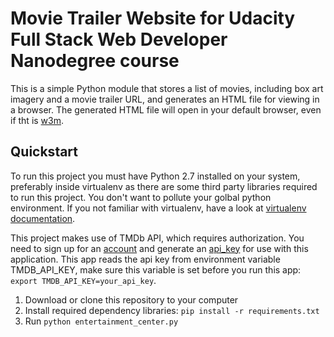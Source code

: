 # Movie Trailer Website for Udacity Full Stack Web Developer Nanodegree course

This is a simple Python module that stores a list of movies, including box art imagery and a movie trailer URL, and generates an HTML file for viewing in a browser. The generated HTML file will open in your default browser, even if tht is [w3m](http://w3m.sourceforge.net/).

## Quickstart
To run this project you must have Python 2.7 installed on your system, preferably inside virtualenv as there are some third party libraries required to run this project. You don't want to pollute your golbal python environment. If you not familiar with virtualenv, have a look at [virtualenv documentation](https://virtualenv.pypa.io/en/latest/).

This project makes use of TMDb API, which requires authorization. You need to sign up for an [account](https://www.themoviedb.org/account/signup) and generate an [api_key](https://www.themoviedb.org/faq/api) for use with this application. This app reads the api key from environment variable TMDB_API_KEY, make sure this variable is set before you run this app: `export TMDB_API_KEY=your_api_key`.

1. Download or clone this repository to your computer
2. Install required dependency libraries: `pip install -r requirements.txt`
3. Run `python entertainment_center.py`

